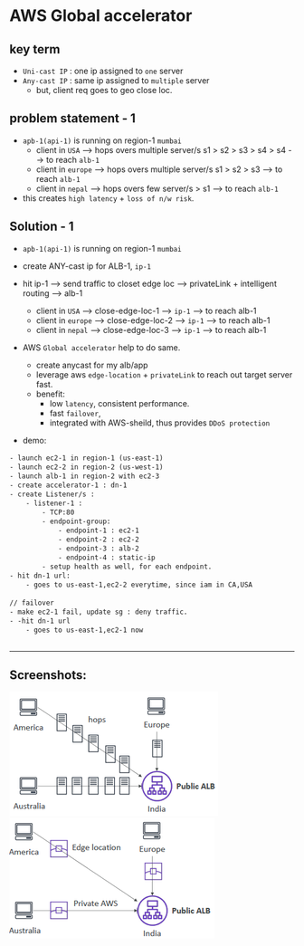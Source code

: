 # AWS Global accelerator

## key term
- `Uni-cast IP` : one ip assigned to `one` server
- `Any-cast IP` : same ip assigned to `multiple` server
  - but, client req goes to geo close loc.

## problem statement - 1
- `apb-1(api-1)` is running on region-1 `mumbai`
  - client in `USA` --> hops overs multiple server/s s1 > s2 > s3 > s4 > s4 --> to reach `alb-1`
  - client in `europe` --> hops overs multiple server/s s1 > s2 > s3 --> to reach `alb-1`
  - client in `nepal` --> hops overs few server/s > s1 --> to reach `alb-1` 
- this creates `high latency` + `loss of n/w risk`.

## Solution - 1
- `apb-1(api-1)` is running on region-1 `mumbai`
- create ANY-cast ip for ALB-1, `ip-1`
- hit ip-1 --> send traffic to closet edge loc --> privateLink + intelligent routing --> alb-1

  - client in `USA` --> close-edge-loc-1  --> `ip-1` --> to reach alb-1
  - client in `europe` --> close-edge-loc-2 --> `ip-1` --> to reach alb-1
  - client in `nepal` --> close-edge-loc-3 --> `ip-1` --> to reach alb-1
  
- AWS `Global accelerator` help to do same.
  - create anycast for my alb/app
  - leverage aws `edge-location` + `privateLink` to reach out target server fast.
  - benefit:
    - low `latency`, consistent performance.
    - fast `failover`, 
    - integrated with AWS-sheild, thus provides `DDoS protection`
- demo:
```
- launch ec2-1 in region-1 (us-east-1)
- launch ec2-2 in region-2 (us-west-1)
- launch alb-1 in region-2 with ec2-3
- create accelerator-1 : dn-1
- create Listener/s :
    - listener-1 : 
        - TCP:80
        - endpoint-group: 
            - endpoint-1 : ec2-1 
            - endpoint-2 : ec2-2
            - endpoint-3 : alb-2
            - endpoint-4 : static-ip 
        - setup health as well, for each endpoint.
- hit dn-1 url:
    - goes to us-east-1,ec2-2 everytime, since iam in CA,USA

// failover
- make ec2-1 fail, update sg : deny traffic.
- -hit dn-1 url
    - goes to us-east-1,ec2-1 now
    
```
---
## Screenshots:
![img.png](../99_img/CF/ga/img.png)
![img_1.png](../99_img/CF/ga/img_1.png)
